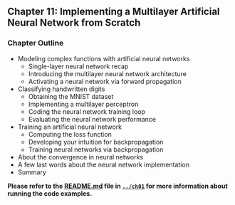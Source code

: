 ##  Chapter 11: Implementing a Multilayer Artificial Neural Network from Scratch

### Chapter Outline

- Modeling complex functions with artificial neural networks
  - Single-layer neural network recap
  - Introducing the multilayer neural network architecture
  - Activating a neural network via forward propagation
- Classifying handwritten digits
  - Obtaining the MNIST dataset
  - Implementing a multilayer perceptron
  - Coding the neural network training loop
  - Evaluating the neural network performance
- Training an artificial neural network
  - Computing the loss function
  - Developing your intuition for backpropagation
  - Training neural networks via backpropagation
- About the convergence in neural networks
- A few last words about the neural network implementation
- Summary

**Please refer to the [README.md](Theory/ML%20with%20PyTorch%20and%20Sklearn/ch01/README.md) file in [`../ch01`](../ch01) for more information about running the code examples.**


